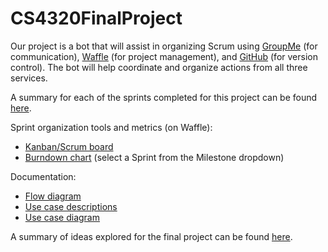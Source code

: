 # CS4320FinalProject
Our project is a bot that will assist in organizing Scrum using [GroupMe](https://groupme.com) (for communication), [Waffle](https://waffle.io) (for project management), and [GitHub](https://GitHub.com) (for version control).  The bot will help coordinate and organize actions from all three services.

A summary for each of the sprints completed for this project can be found [here](SprintOrganization/SprintOrganization.md).

Sprint organization tools and metrics (on Waffle):
  - [Kanban/Scrum board](https://waffle.io/grahamheather/CS4320FinalProject)
  - [Burndown chart](https://waffle.io/grahamheather/CS4320FinalProject/metrics/burndown) (select a Sprint from the Milestone dropdown)

Documentation:
  - [Flow diagram](CS4320FinalProject_FlowDiagram.pdf)
  - [Use case descriptions](CS4320FinalProject_UseCaseDescription.md)
  - [Use case diagram](CS4320FinalProject_UseCaseDiagram.pdf)

A summary of ideas explored for the final project can be found [here](Ideas/Ideas.md).
